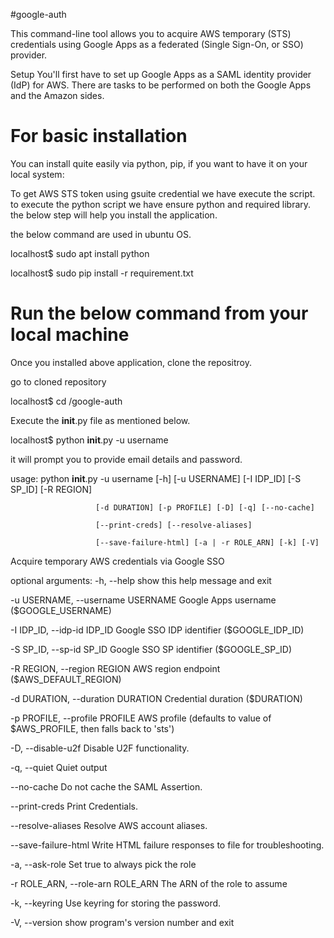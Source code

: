 #google-auth


This command-line tool allows you to acquire AWS temporary (STS) credentials using Google Apps as a federated (Single Sign-On, or SSO) provider.

Setup
You'll first have to set up Google Apps as a SAML identity provider (IdP) for AWS. There are tasks to be performed on both the Google Apps and the Amazon sides.

# For basic installation
You can install quite easily via python, pip, if you want to have it on your local system:


To get AWS STS token using gsuite credential we have execute the script. to execute the python script we have ensure python and required 
library. the below step will help you install the application.

the below command are used in ubuntu OS.

localhost$ sudo apt install python

localhost$ sudo pip install -r requirement.txt

# Run the below command from your local machine

Once you installed above application, clone the repositroy.

go to cloned repository 

localhost$ cd /google-auth

Execute the __init__.py file as mentioned below.

localhost$ python __init__.py -u username 

it will prompt you to provide email details and password.

usage: python __init__.py -u username  [-h] [-u USERNAME] [-I IDP_ID] [-S SP_ID] [-R REGION]


                       [-d DURATION] [-p PROFILE] [-D] [-q] [--no-cache]
                       
                       [--print-creds] [--resolve-aliases]
                       
                       [--save-failure-html] [-a | -r ROLE_ARN] [-k] [-V]


Acquire temporary AWS credentials via Google SSO

optional arguments:
  -h, --help            show this help message and exit
  
  -u USERNAME, --username USERNAME
                        Google Apps username ($GOOGLE_USERNAME)
  
  -I IDP_ID, --idp-id IDP_ID
                        Google SSO IDP identifier ($GOOGLE_IDP_ID)
  
  -S SP_ID, --sp-id SP_ID
                        Google SSO SP identifier ($GOOGLE_SP_ID)
  
  -R REGION, --region REGION
                        AWS region endpoint ($AWS_DEFAULT_REGION)
  
  -d DURATION, --duration DURATION
                        Credential duration ($DURATION)
  
  -p PROFILE, --profile PROFILE
                        AWS profile (defaults to value of $AWS_PROFILE, then
                        falls back to 'sts')
  
  -D, --disable-u2f     Disable U2F functionality.
  
  -q, --quiet           Quiet output
  
  --no-cache            Do not cache the SAML Assertion.
  
  --print-creds         Print Credentials.
  
  --resolve-aliases     Resolve AWS account aliases.
  
  --save-failure-html   Write HTML failure responses to file for
                        troubleshooting.
  
  -a, --ask-role        Set true to always pick the role
  
  -r ROLE_ARN, --role-arn ROLE_ARN
                        The ARN of the role to assume
  
  -k, --keyring         Use keyring for storing the password.
  
  -V, --version         show program's version number and exit




